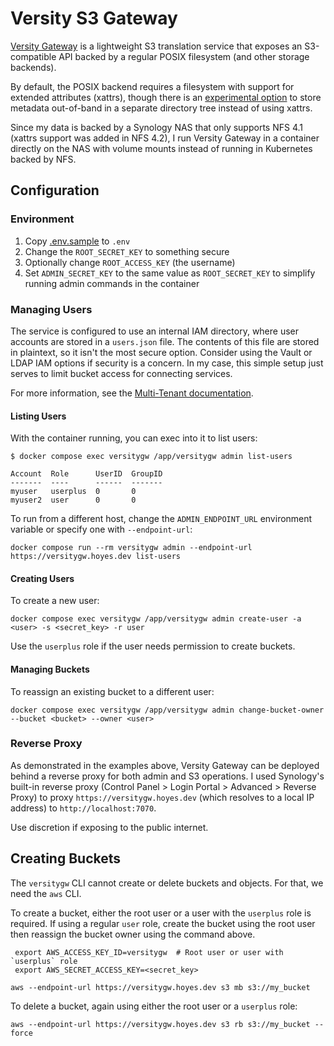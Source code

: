 # Versity S3 Gateway

[Versity Gateway](https://github.com/versity/versitygw) is a lightweight S3 translation service that exposes an S3-compatible API backed by a regular POSIX filesystem (and other storage backends).

By default, the POSIX backend requires a filesystem with support for extended attributes (xattrs), though there is an [experimental option](https://github.com/versity/versitygw/wiki/POSIX-metadata) to store metadata out-of-band in a separate directory tree instead of using xattrs.

Since my data is backed by a Synology NAS that only supports NFS 4.1 (xattrs support was added in NFS 4.2), I run Versity Gateway in a container directly on the NAS with volume mounts instead of running in Kubernetes backed by NFS.

## Configuration

### Environment

1. Copy [.env.sample](./.env.sample) to `.env`
2. Change the `ROOT_SECRET_KEY` to something secure
3. Optionally change `ROOT_ACCESS_KEY` (the username)
4. Set `ADMIN_SECRET_KEY` to the same value as `ROOT_SECRET_KEY` to simplify running admin commands in the container

### Managing Users

The service is configured to use an internal IAM directory, where user accounts are stored in a `users.json` file. The contents of this file are stored in plaintext, so it isn't the most secure option. Consider using the Vault or LDAP IAM options if security is a concern. In my case, this simple setup just serves to limit bucket access for connecting services.

For more information, see the [Multi-Tenant documentation](https://github.com/versity/versitygw/wiki/Multi-Tenant).

#### Listing Users

With the container running, you can exec into it to list users:

```shell
$ docker compose exec versitygw /app/versitygw admin list-users

Account  Role      UserID  GroupID
-------  ----      ------  -------
myuser   userplus  0       0
myuser2  user      0       0
```

To run from a different host, change the `ADMIN_ENDPOINT_URL` environment variable or specify one with `--endpoint-url`:

```shell
docker compose run --rm versitygw admin --endpoint-url https://versitygw.hoyes.dev list-users
```

#### Creating Users

To create a new user:

```shell
docker compose exec versitygw /app/versitygw admin create-user -a <user> -s <secret_key> -r user
```

Use the `userplus` role if the user needs permission to create buckets.

#### Managing Buckets

To reassign an existing bucket to a different user:

```shell
docker compose exec versitygw /app/versitygw admin change-bucket-owner --bucket <bucket> --owner <user>
```

### Reverse Proxy

As demonstrated in the examples above, Versity Gateway can be deployed behind a reverse proxy for both admin and S3 operations. I used Synology's built-in reverse proxy (Control Panel > Login Portal > Advanced > Reverse Proxy) to proxy `https://versitygw.hoyes.dev` (which resolves to a local IP address) to `http://localhost:7070`.

Use discretion if exposing to the public internet.

## Creating Buckets

The `versitygw` CLI cannot create or delete buckets and objects. For that, we need the `aws` CLI.

To create a bucket, either the root user or a user with the `userplus` role is required. If using a regular `user` role, create the bucket using the root user then reassign the bucket owner using the command above.

```shell
 export AWS_ACCESS_KEY_ID=versitygw  # Root user or user with `userplus` role
 export AWS_SECRET_ACCESS_KEY=<secret_key>

aws --endpoint-url https://versitygw.hoyes.dev s3 mb s3://my_bucket
```

To delete a bucket, again using either the root user or a `userplus` role:

```shell
aws --endpoint-url https://versitygw.hoyes.dev s3 rb s3://my_bucket --force
```
